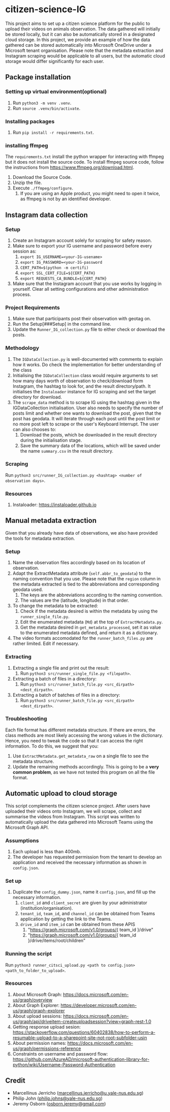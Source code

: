 # citizen-science-IG
This project aims to set up a citizen science platform for the public to upload their videos on animals observation. The data gathered will initially be stored locally, but it can also be automatically stored in a designated cloud storage. In this project, we provide an example of how the data gathered can be stored automatically into Microsoft OneDrive under a Microsoft tenant organisation. Please note that the metadata extraction and Instagram scraping would be applicable to all users, but the automatic cloud storage would differ significantly for each user.

## Package installation
### Setting up virtual environment(optional)
1. Run `python3 -m venv .venv`.
2. Run `source .venv/bin/activate`.

### Installing packages
1. Run `pip install -r requirements.txt`.
   
### installing ffmpeg
The `requirements.txt` install the python wrapper for interacting with ffmpeg but it does not install the source code. To install ffmpeg source code, follow the instructions from https://www.ffmpeg.org/download.html.
1. Download the Source Code.
2. Unzip the file.
3. Execute `./ffmpeg/configure`.
   1. If you are using an Apple product, you might need to open it twice, as ffmpeg is not by an identified developer.

## Instagram data collection
### Setup
1. Create an Instagram account solely for scraping for safety reason.
2. Make sure to export your IG username and password before every session as:
   1. `export IG_USERNAME=<your-IG-usename>`
   2. `export IG_PASSWORD=<your-IG-password`
   3. `CERT_PATH=$(python -m certifi)`
   4. `export SSL_CERT_FILE=${CERT_PATH}`
   5. `export REQUESTS_CA_BUNDLE=${CERT_PATH}`
3. Make sure that the Instagram account that you use works by logging in yourself. Clear all setting configurations and other administration process.

### Project Requirements
1. Make sure that participants post their observation with geotag on.
2. Run the Setup[###Setup] in the command line.
3. Update the `Runner_IG_collection.py` file to either check or download the posts.

### Methodology
1. The `IGDataCollection.py` is well-documented with comments to explain how it works. Do check the implementation for better understanding of the class
2. Initialising the `IGDataCollection` class would require arguments to set how many days worth of observation to check/download form Instagram, the hashtag to look for, and the result directory/path. It initialises the `Instaloader` instance for IG scraping and set the target directory for download.
3. The `scrape_data` method is to scrape IG using the hashtag given in the IGDataCollection initialisation. User also needs to specify the number of posts limit and whether one wants to download the post, given that the post has geodata. It will iterate through each post until the post limit or no more post left to scrape or the user's Keyboard Interrupt. The user can also chooses to:
   1. Download the posts, which be downloaded in the result directory during the initialisation stage.
   2. Save the summary data of the locations, which will be saved under the name `summary.csv` in the result directory.

### Scraping
Run `python3 src/runner_IG_collection.py <hashtag> <number of observation days>`.

### Resources
1. Instaloader: https://instaloader.github.io

## Manual metadata extraction
Given that you already have data of observations, we also have provided the tools for metadata extraction.

### Setup
1. Name the observation files accordingly based on its location of observation.
2. Adapt the ExtractMetadata attribute (`self.abbr_to_geodata`) to the naming convention that you use. Please note that the `region` column in the metadata extracted is tied to the abbreviations and corresponding geodata used.
   1. The keys are the abbreviations according to the naming convention.
   2. The values are the (latitude, longitude) in that order.
3. To change the metadata to be extracted:
   1. Check if the metadata desired is within the metadata by using the `runner_single_file.py`.
   2. Edit the enumerated metadata (`Md`) at the top of `ExtractMetadata.py`.
   3. Get the metadata desired in `get_metadata_processed`, set it as value to the enumerated metadata defined, and return it as a dictionary.
4. The video formats accomodated for the `runner_batch_files.py` are rather limited. Edit if necessary.

### Extracting
1. Extracting a single file and print out the result:
   1. Run `python3 src/runner_single_file.py <filepath>`.
2. Extracting a batch of files in a directory:
   1. Run `python3 src/runner_batch_file.py <src_dirpath> <dest_dirpath>`.
3. Extracting a batch of batches of files in a directory:
   1. Run `python3 src/runner_batch_file.py <src_dirpath> <dest_dirpath>`.

### Troubleshooting
Each file format has different metadata structure. If there are errors, the class methods are most likely accessing the wrong values in the dictionary. Hence, you need to tweak the code so that it can access the right information. To do this, we suggest that you:
1. Use `ExtractMetadata.get_metadata_raw` on a single file to see the metadata structure.
2. Update the remaining methods accordingly.
This is going to be a **very common problem**, as we have not tested this program on all the file format.

## Automatic upload to cloud storage
This script complements the citizen science project. After users have uploaded their videos onto Instagram, we will scrape, collect and summarise the videos from Instagram. This script was written to automatically upload the data gathered into Microsoft Teams using the Microsoft Graph API.

### Assumptions
1. Each upload is less than 400mb.
2. The developer has requested permission from the tenant to develop an application and received the necessary information as shown in `config.json`. 

### Set up
1. Duplicate the `config_dummy.json`, name it `config.json`, and fill up the necessary information.
   1. `client_id` and `client_secret` are given by your administrator (institution/organisation).
   2. `tenant_id`, `team_id`, and `channel_id` can be obtained from Teams application by getting the link to the Teams.
   3. `drive_id` and `item_id` can be obtained from these APIS
      1. "https://graph.microsoft.com/v1.0/groups/{ team_id }/drive"
      2. "https://graph.microsoft.com/v1.0/groups/{ team_id }/drive/items/root/children"  

### Running the script
Run `python3 runner_citsci_upload.py <path to config.json> <path_to_folder_to_upload>`.

### Resources
1. About Microsoft Graph: https://docs.microsoft.com/en-us/graph/overview
2. About Graph Explorer: https://developer.microsoft.com/en-us/graph/graph-explorer
3. About upload sessions: https://docs.microsoft.com/en-us/graph/api/driveitem-createuploadsession?view=graph-rest-1.0
4. Getting response upload sesion: https://stackoverflow.com/questions/60402838/how-to-perform-a-resumable-upload-to-a-sharepoint-site-not-root-subfolder-usin
5. About permission names: https://docs.microsoft.com/en-us/graph/permissions-reference
6. Constraints on username and password flow: https://github.com/AzureAD/microsoft-authentication-library-for-python/wiki/Username-Password-Authentication

## Credit
- Marcellinus Jerricho (marcellinus.jerricho@u.yale-nus.edu.sg)
- Philip John (philip.johns@yale-nus.edu.sg)
- Jeremy Osborn (osborn.jeremy@gmail.com)
